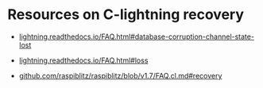 # Resources on C-lightning recovery

* [lightning.readthedocs.io/FAQ.html#database-corruption-channel-state-lost](https://lightning.readthedocs.io/FAQ.html#database-corruption-channel-state-lost)

* [lightning.readthedocs.io/FAQ.html#loss](https://lightning.readthedocs.io/FAQ.html#loss)

* [github.com/raspiblitz/raspiblitz/blob/v1.7/FAQ.cl.md#recovery](https://github.com/raspiblitz/raspiblitz/blob/v1.7/FAQ.cl.md#recovery)